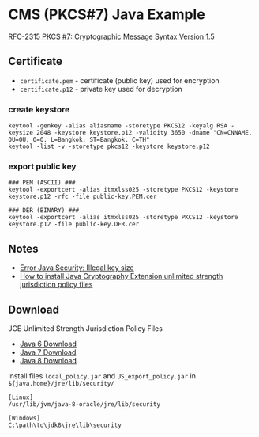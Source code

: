 # CMS (PKCS#7) Java Example

[RFC-2315 PKCS #7: Cryptographic Message Syntax Version 1.5](https://tools.ietf.org/html/rfc2315)

## Certificate

- `certificate.pem` - certificate (public key) used for encryption
- `certificate.p12` - private key used for decryption

### create keystore
```
keytool -genkey -alias aliasname -storetype PKCS12 -keyalg RSA -keysize 2048 -keystore keystore.p12 -validity 3650 -dname "CN=CNNAME, OU=OU, O=O, L=Bangkok, ST=Bangkok, C=TH"
keytool -list -v -storetype pkcs12 -keystore keystore.p12
```

### export public key
```
### PEM (ASCII) ###
keytool -exportcert -alias itmxlss025 -storetype PKCS12 -keystore keystore.p12 -rfc -file public-key.PEM.cer

### DER (BINARY) ###
keytool -exportcert -alias itmxlss025 -storetype PKCS12 -keystore keystore.p12 -file public-key.DER.cer
```

## Notes
 - [Error Java Security: Illegal key size](http://stackoverflow.com/questions/6481627/java-security-illegal-key-size-or-default-parameters)
 - [How to install Java Cryptography Extension unlimited strength jurisdiction policy files](http://opensourceforgeeks.blogspot.in/2014/09/how-to-install-java-cryptography.html)

## Download

JCE Unlimited Strength Jurisdiction Policy Files

  - [Java 6 Download](http://www.oracle.com/technetwork/java/javase/downloads/jce-6-download-429243.html)
  - [Java 7 Download](http://www.oracle.com/technetwork/java/javase/downloads/jce-7-download-432124.html)
  - [Java 8 Download](http://www.oracle.com/technetwork/java/javase/downloads/jce8-download-2133166.html)

install files `local_policy.jar` and `US_export_policy.jar` in `${java.home}/jre/lib/security/`

```
[Linux]
/usr/lib/jvm/java-8-oracle/jre/lib/security

[Windows]
C:\path\to\jdk8\jre\lib\security
```
